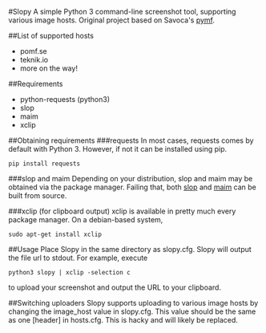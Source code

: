 #Slopy
A simple Python 3 command-line screenshot tool, supporting various image hosts. Original project based  on Savoca's [pymf](https://github.com/savoca/pymf).
 
##List of supported hosts
* pomf.se
* teknik.io
* more on the way!

##Requirements
* python-requests (python3)
* slop
* maim
* xclip

##Obtaining requirements
###requests
In most cases, requests comes by default with Python 3. However, if not it can be installed using pip.

    pip install requests

###slop and maim
Depending on your distribution, slop and maim may be obtained via the package manager. Failing that, both [slop](https://github.com/naelstrof/slop) and [maim](https://github.com/naelstrof/maim) can be built from source.

###xclip (for clipboard output)
xclip is available in pretty much every package manager. On a debian-based system,

    sudo apt-get install xclip

##Usage
Place Slopy in the same directory as slopy.cfg. Slopy will output the file url to stdout. For example, execute

    python3 slopy | xclip -selection c
to upload your screenshot and output the URL to your clipboard.

##Switching uploaders
Slopy supports uploading to various image hosts by changing the image_host value in slopy.cfg. This value should be the same as one [header] in hosts.cfg. This is hacky and will likely be replaced.

